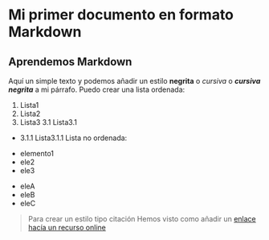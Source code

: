 # Mi primer documento en formato Markdown
## Aprendemos Markdown
Aquí un simple texto y podemos añadir un estilo **negrita** o *cursiva* o ***cursiva negrita*** a mi párrafo.
Puedo crear una lista ordenada:
1. Lista1
2. Lista2
3. Lista3
3.1 Lista3.1
- 3.1.1 Lista3.1.1
Lista no ordenada:
* elemento1
* ele2
* ele3
- eleA
- eleB
- eleC
> Para crear un estilo tipo citación
Hemos visto como añadir un [enlace hacía un recurso online](https://www.google.com)